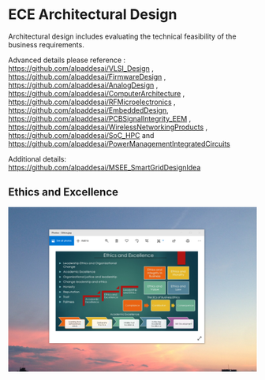 # ECE Architectural Design

Architectural design includes evaluating the technical feasibility  of the business requirements. 

Advanced details please reference : https://github.com/alpaddesai/VLSI_Design , https://github.com/alpaddesai/FirmwareDesign , https://github.com/alpaddesai/AnalogDesign , https://github.com/alpaddesai/ComputerArchitecture , https://github.com/alpaddesai/RFMicroelectronics , https://github.com/alpaddesai/EmbeddedDesign, https://github.com/alpaddesai/PCBSignalIntegrity_EEM , https://github.com/alpaddesai/WirelessNetworkingProducts , https://github.com/alpaddesai/SoC_HPC and https://github.com/alpaddesai/PowerManagementIntegratedCircuits 

Additional details: https://github.com/alpaddesai/MSEE_SmartGridDesignIdea 

## Ethics and Excellence
![image](EthicsandExcellence.png)
